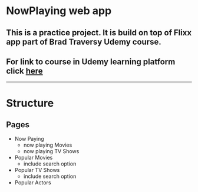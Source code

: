 #  NowPlaying web app
## This is a practice project. It is build on top of Flixx app part of Brad Traversy Udemy course. 
## For link to course in Udemy learning platform click  [here](https://udemy.com/course/modern-javascript-from-the-beginning/)

---

# Structure
## Pages
- Now Paying
  - now playing Movies
  - now playing TV Shows
- Popular Movies
  - include search option
- Popular TV Shows
  - include search option
- Popular Actors